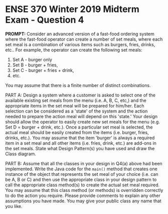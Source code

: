 # ENSE 370 Winter 2019 Midterm Exam - Question 4

**PROMPT:** Consider an advanced version of a fast-food ordering system where the fast-food operator can create a number of set meals, where each set meal is a combination of various items such as burgers, fries, drinks, etc.. For example, the operator can create the following set meals:
1. Set A - burger only
2. Set B - burger + fries,
3. Set C - burger + fries + drink,
4. etc.

You may assume that there is a finite number of distinct combinations.

PART A: Design a system where a customer is asked to select one of the available existing set meals from the menu (i.e. A, B, C, etc,) and the appropriate items in the set meal will be prepared for him/her. Each selection can be considered as a 'state' of the system and the action needed to prepare the action meal will depend on this 'state.' Your design should allow the operator to easily create new set meals for the menu (e.g. Set D = burger + drink, etc.). Once a particular set meal is selected, the actual meal should be easily created from the items (i.e. burger, fries, drinks, etc.). You may assume that the item 'burger' is always a required item in a set meal and all other items (i.e. fries, drink, etc.) are add-ons in the set meals. State what Design Pattern(s) you have used and draw the Class diagram.

PART B: Assume that all the classes in your design in Q4(a) above had been implemented. Write the Java code for the `main()` method that creates one instance of the object that represents the set meal of your choice (i.e. can be A, B or C) and then use the appropriate class in your design pattern to call the appropriate class method(s) to create the actual set meal required. You may assume that this class method (or methods) is overridden correctly to do the action you require. Please provide comments to explain any other assumptions you have made. You may give your public class any name that you like.
